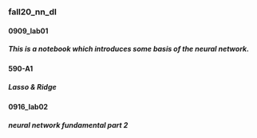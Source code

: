### fall20_nn_dl
#### 0909_lab01
##### This is a notebook which introduces some basis of the neural network.
#### 590-A1
##### Lasso & Ridge
#### 0916_lab02
##### neural network fundamental part 2
